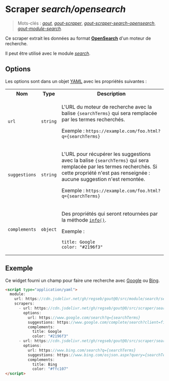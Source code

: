 # Scraper _search/opensearch_

> Mots-clés :
> [_gout_](https://github.com/search?q=_gout_+language%3AMarkdown&type=Code&l=Markdown),
> [_gout-scraper_](https://github.com/search?q=_gout-scraper_+language%3AMarkdown&type=Code&l=Markdown),
> [_gout-scraper-search-opensearch_](https://github.com/search?q=_gout-scraper-search-opensearch_+language%3AMarkdown&type=Code&l=Markdown),
> [_gout-module-search_](https://github.com/search?q=_gout-module-search_+language%3AMarkdown&type=Code&l=Markdown).

Ce scraper extrait les données au format
[**OpenSearch**](https://github.com/dewitt/opensearch) d'un moteur de recherche.

Il peut être utilisé avec le module [_search_](../../../module/search#readme).

## Options

Les options sont dans un objet
[YAML](https://yaml.org/ "YAML Ain't Markup Language") avec les propriétés
suivantes :

<!-- markdownlint-disable no-inline-html-->
<table>
  <tr>
    <th>Nom</th>
    <th>Type</th>
    <th>Description</th>
  </tr>
  <tr>
    <td><code>url</code></td>
    <td><code>string</code></td>
    <td>
      <p>
        L'URL du moteur de recherche avec la balise <code>{searchTerms}</code>
        qui sera remplacée par les termes recherchés.
      </p>
      <p>
        Exemple : <code>https://example.com/foo.html?q={searchTerms}</code>
      </p>
    </td>
  </tr>
  <tr>
    <td><code>suggestions</code></td>
    <td><code>string</code></td>
    <td>
      <p>
        L'URL pour récupérer les suggestions avec la balise
        <code>{searchTerms}</code> qui sera remplacée par les termes recherchés.
        Si cette propriété n'est pas renseignée : aucune suggestion n'est
        remontée.
      </p>
      <p>
        Exemple : <code>https://example.com/foo.html?q={searchTerms}</code>
      </p>
    </td>
  </tr>
  <tr>
    <td><code>complements</code></td>
    <td><code>object</code></td>
    <td>
      <p>
        Des propriétés qui seront retournées par la méthode
        <a href="../../../module/search#scrapers"><code>info()</code></a>.
      </p>
      <p>
        Exemple :
      </p>
      <pre><code>title: Google
color: "#2196f3"</code></pre>
    </td>
  </tr>
</table>

## Exemple

Ce widget fourni un champ pour faire une recherche avec
[Google](https://www.google.com/) ou [Bing](https://www.bing.com/).

```html
<script type="application/yaml">
  module:
    url: https://cdn.jsdelivr.net/gh/regseb/gout@0/src/module/search/search.js
    scrapers:
      - url: https://cdn.jsdelivr.net/gh/regseb/gout@0/src/scraper/search/opensearch/opensearch.js
        options:
          url: https://www.google.com/search?q={searchTerms}
          suggestions: https://www.google.com/complete/search?client=firefox&q={searchTerms}
          complements:
            title: Google
            color: "#2196f3"
      - url: https://cdn.jsdelivr.net/gh/regseb/gout@0/src/scraper/search/opensearch/opensearch.js
        options:
          url: https://www.bing.com/search?q={searchTerms}
          suggestions: https://www.bing.com/osjson.aspx?query={searchTerms}
          complements:
            title: Bing
            color: "#ffc107"
</script>
```

